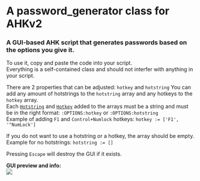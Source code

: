 # A password_generator class for AHKv2

### A GUI-based AHK script that generates passwords based on the options you give it.

To use it, copy and paste the code into your script.  
Everything is a self-contained class and should not interfer with anything in your script.

There are 2 properties that can be adjusted: `hotkey` and `hotstring`
You can add any amount of hotstrings to the `hotstring` array and any hotkeys to the `hotkey` array.  
Each [`Hotstring`](https://www.autohotkey.com/docs/v2/lib/Hotstring.htm) and [`Hotkey`](https://www.autohotkey.com/docs/v2/Hotkey.htm) added to the arrays must be a string and must be in the right format: `:OPTIONS:hotkey` or `:OPTIONS:hotstring`  
Example of adding `F1` and `Control+Numlock` hotkeys: `hotkey := ['F1', '^NumLock']`

If you do not want to use a hotstring or a hotkey, the array should be empty.  
Example for no hotstrings: `hotstring := []`

Pressing `Escape` will destroy the GUI if it exists.

**GUI preview and info:**  
![](https://i.imgur.com/GStsICk.png)

